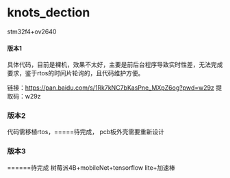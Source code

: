 # knots_dection
stm32f4+ov2640


#### 版本1
具体代码，目前是裸机，效果不太好，主要是前后台程序导致实时性差，无法完成要求，鉴于rtos的时间片轮询的，且代码维护方便。

链接：https://pan.baidu.com/s/1Rk7kNC7bKasPne_MXpZ6og?pwd=w29z 
提取码：w29z


### 版本2
代码需移植rtos，=====待完成，
pcb板外壳需要重新设计


### 版本3 
======待完成
树莓派4B+mobileNet+tensorflow lite+加速棒
